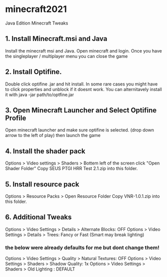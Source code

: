 # minecraft2021
Java Edition Minecraft Tweaks
## 1. Install Minecraft.msi and Java
Install the minecraft msi and Java. Open minecraft and login. Once you have the singleplayer / multiplayer menu you can close the game

## 2. Install Optifine.
Double click optifine .jar and hit install. In some rare cases you might have to click properties and unblock if it doesnt work. 
You can alternitavely install it with java -jar path/to/optfine.jar

## 3. Open Minecraft Launcher and Select Optifine Profile
Open minecraft launcher and make sure optifine is selected. (drop down arrow to the left of play) then launch the game

## 4. Install the shader pack
Options > Video settings > Shaders > Bottem left of the screen click "Open Shader Folder"
Copy SEUS PTGI HRR Test 2.1.zip into this folder.

## 5. Install resource pack
Options > Resource Packs > Open Resource Folder
Copy VNR-1.0.1.zip into this folder.

## 6. Additional Tweaks
Options > Video Settings > Details > Alternate Blocks: OFF
Options > Video Settings > Details > Trees: Fancy or Fast (Smart may break lighting)

### the below were already defaults for me but dont change them!
Options > Video Settings > Quality > Natural Textures: OFF
Options > Video Settings > Shaders > Shadow Quality: 1x
Options > Video Settings > Shaders > Old Lighting : DEFAULT
